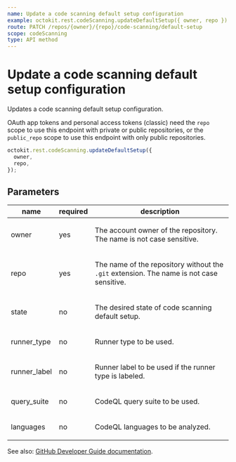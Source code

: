 ```yaml
---
name: Update a code scanning default setup configuration
example: octokit.rest.codeScanning.updateDefaultSetup({ owner, repo })
route: PATCH /repos/{owner}/{repo}/code-scanning/default-setup
scope: codeScanning
type: API method
---
```


# Update a code scanning default setup configuration

Updates a code scanning default setup configuration.

OAuth app tokens and personal access tokens (classic) need the `repo` scope to use this endpoint with private or public repositories, or the `public_repo` scope to use this endpoint with only public repositories.

```js
octokit.rest.codeScanning.updateDefaultSetup({
  owner,
  repo,
});
```

## Parameters

<table>
  <thead>
    <tr>
      <th>name</th>
      <th>required</th>
      <th>description</th>
    </tr>
  </thead>
  <tbody>
    <tr><td>owner</td><td>yes</td><td>

The account owner of the repository. The name is not case sensitive.

</td></tr>
<tr><td>repo</td><td>yes</td><td>

The name of the repository without the `.git` extension. The name is not case sensitive.

</td></tr>
<tr><td>state</td><td>no</td><td>

The desired state of code scanning default setup.

</td></tr>
<tr><td>runner_type</td><td>no</td><td>

Runner type to be used.

</td></tr>
<tr><td>runner_label</td><td>no</td><td>

Runner label to be used if the runner type is labeled.

</td></tr>
<tr><td>query_suite</td><td>no</td><td>

CodeQL query suite to be used.

</td></tr>
<tr><td>languages</td><td>no</td><td>

CodeQL languages to be analyzed.

</td></tr>
  </tbody>
</table>

See also: [GitHub Developer Guide documentation](https://docs.github.com/rest/code-scanning/code-scanning#update-a-code-scanning-default-setup-configuration).
